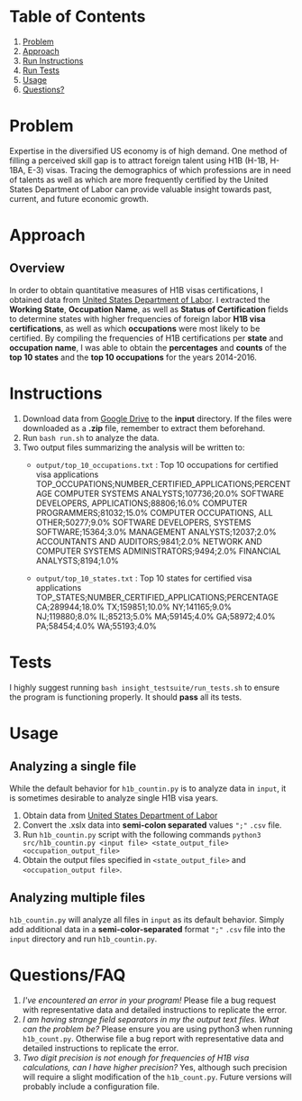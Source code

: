 # Table of Contents
1. [Problem](README.md#Problem)
2. [Approach](README.md#Approach)
3. [Run Instructions](README.md#Instructions)
4. [Run Tests](README.md#Tests)
5. [Usage](README.md#Usage)
6. [Questions?](README.md#questions?)

# Problem

Expertise in the diversified US economy is of high demand. One method of filling a perceived skill gap is to attract foreign talent using H1B (H-1B, H-1BA, E-3) visas. Tracing the demographics of which professions are in need of talents as well as which are more frequently certified by the United States Department of Labor can provide valuable insight towards past, current, and future economic growth. 

# Approach
## Overview
In order to obtain quantitative measures of H1B visas certifications, I obtained data from  [United States Department of Labor](https://www.foreignlaborcert.doleta.gov/performancedata.cfm). I extracted the **Working State**, **Occupation Name**, as well as **Status of Certification** fields to determine states with higher frequencies of foreign labor **H1B visa certifications**, as well as which **occupations** were most likely to be certified. By compiling the frequencies of H1B certifications per **state** and **occupation name**, I was able to obtain the **percentages** and **counts** of the **top 10 states** and the **top 10 occupations** for the years 2014-2016.

# Instructions
1. Download data from [Google Drive](https://drive.google.com/drive/folders/1Nti6ClUfibsXSQw5PUIWfVGSIrpuwyxf?usp=sharing) to the **input** directory. If the files were downloaded as a **.zip** file, remember to extract them beforehand.
2. Run `bash run.sh` to analyze the data.
3. Two output files summarizing the analysis will be written to:
	 * `output/top_10_occupations.txt` : Top 10 occupations for certified visa applications 
        TOP_OCCUPATIONS;NUMBER_CERTIFIED_APPLICATIONS;PERCENTAGE
        COMPUTER SYSTEMS ANALYSTS;107736;20.0%
        SOFTWARE DEVELOPERS, APPLICATIONS;88806;16.0%
        COMPUTER PROGRAMMERS;81032;15.0%
        COMPUTER OCCUPATIONS, ALL OTHER;50277;9.0%
        SOFTWARE DEVELOPERS, SYSTEMS SOFTWARE;15364;3.0%
        MANAGEMENT ANALYSTS;12037;2.0%
        ACCOUNTANTS AND AUDITORS;9841;2.0%
        NETWORK AND COMPUTER SYSTEMS ADMINISTRATORS;9494;2.0%
        FINANCIAL ANALYSTS;8194;1.0%


	* `output/top_10_states.txt` : Top 10 states for certified visa applications
	    TOP_STATES;NUMBER_CERTIFIED_APPLICATIONS;PERCENTAGE
        CA;289944;18.0%
        TX;159851;10.0%
        NY;141165;9.0%
        NJ;119880;8.0%
        IL;85213;5.0%
        MA;59145;4.0%
        GA;58972;4.0%
        PA;58454;4.0%
        WA;55193;4.0%
         
# Tests
I highly suggest running `bash insight_testsuite/run_tests.sh` to ensure the program is functioning properly. It should **pass** all its tests.
        
# Usage

##  Analyzing a single file
While the default behavior for `h1b_countin.py` is to analyze data in ``input``, it is sometimes desirable to analyze single H1B visa years.
1. Obtain data from [United States Department of Labor](https://www.foreignlaborcert.doleta.gov/performancedata.cfm)
2.  Convert the .xslx data into **semi-colon separated** values `";"` `.csv` file. 
3.  Run `h1b_countin.py` script with the following commands
`python3 src/h1b_countin.py <input file> <state_output_file> <occupation_output_file>`
4. Obtain the output files specified in `<state_output_file>` and `<occupation_output file>`.

## Analyzing multiple files
`h1b_countin.py` will analyze all files in `input` as its default behavior. Simply add additional data in a **semi-color-separated** format `";"` `.csv` file into the `input` directory and run `h1b_countin.py`.

# Questions/FAQ
1. *I've encountered an error in your program!*
	Please file a bug request with representative data and detailed instructions to replicate the error.
2. *I am having strange field separators in my the output text files. What can the problem be?*
	Please ensure you are using python3 when running `h1b_count.py`. Otherwise file a bug report with representative data and detailed instructions to replicate the error.
3. *Two digit precision is not enough for frequencies of H1B visa calculations, can I have higher precision?*
	Yes, although such precision will require a slight modification of the `h1b_count.py`. Future versions will probably include a configuration file.